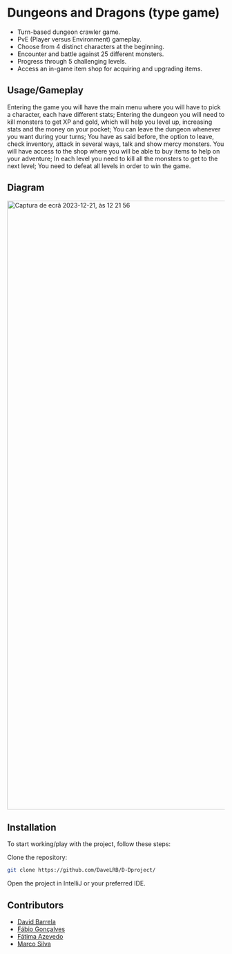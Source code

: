 
# Dungeons and Dragons (type game)

- Turn-based dungeon crawler game.
- PvE (Player versus Environment) gameplay.
- Choose from 4 distinct characters at the beginning.
- Encounter and battle against 25 different monsters.
- Progress through 5 challenging levels.
- Access an in-game item shop for acquiring and upgrading items.


## Usage/Gameplay

Entering the game you will have the main menu where you will have to pick a character, each have different stats; Entering the dungeon you will need to kill monsters to get XP and gold, which will help you level up, increasing stats and the money on your pocket; You can leave the dungeon whenever you want during your turns; You have as said before, the option to leave, check inventory, attack in several ways, talk and show mercy monsters. You will have access to the shop where you will be able to buy items to help on your adventure; In each level you need to kill all the monsters to get to the next level; You need to defeat all levels in order to win the game.

## Diagram

<img width="1408" alt="Captura de ecrã 2023-12-21, às 12 21 56" src="https://github.com/DaveLRB/D-Dproject/assets/108300486/4cf950e4-3143-464f-9c64-cb6b72008735">


## Installation

To start working/play with the project, follow these steps:

Clone the repository:

```bash
git clone https://github.com/DaveLRB/D-Dproject/
```

Open the project in IntelliJ or your preferred IDE.

## Contributors

- [David Barrela](https://www.github.com/DaveLRB)
- [Fábio Gonçalves](https://www.github.com/vDalken)
- [Fátima Azevedo](https://www.github.com/MeFay)
- [Marco Silva](https://www.github.com/ocramgit)

